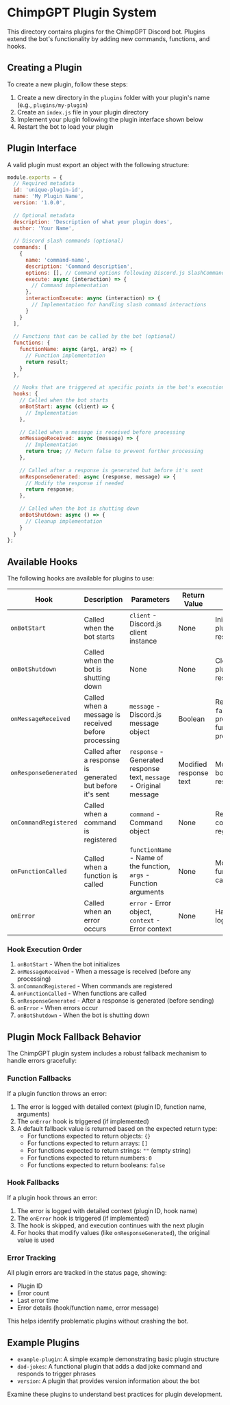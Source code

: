 # ChimpGPT Plugin System

This directory contains plugins for the ChimpGPT Discord bot. Plugins extend the bot's functionality by adding new commands, functions, and hooks.

## Creating a Plugin

To create a new plugin, follow these steps:

1. Create a new directory in the `plugins` folder with your plugin's name (e.g., `plugins/my-plugin`)
2. Create an `index.js` file in your plugin directory
3. Implement your plugin following the plugin interface shown below
4. Restart the bot to load your plugin

## Plugin Interface

A valid plugin must export an object with the following structure:

```javascript
module.exports = {
  // Required metadata
  id: 'unique-plugin-id',
  name: 'My Plugin Name',
  version: '1.0.0',
  
  // Optional metadata
  description: 'Description of what your plugin does',
  author: 'Your Name',
  
  // Discord slash commands (optional)
  commands: [
    {
      name: 'command-name',
      description: 'Command description',
      options: [], // Command options following Discord.js SlashCommandBuilder format
      execute: async (interaction) => {
        // Command implementation
      },
      interactionExecute: async (interaction) => {
        // Implementation for handling slash command interactions
      }
    }
  ],
  
  // Functions that can be called by the bot (optional)
  functions: {
    functionName: async (arg1, arg2) => {
      // Function implementation
      return result;
    }
  },
  
  // Hooks that are triggered at specific points in the bot's execution (optional)
  hooks: {
    // Called when the bot starts
    onBotStart: async (client) => {
      // Implementation
    },
    
    // Called when a message is received before processing
    onMessageReceived: async (message) => {
      // Implementation
      return true; // Return false to prevent further processing
    },
    
    // Called after a response is generated but before it's sent
    onResponseGenerated: async (response, message) => {
      // Modify the response if needed
      return response;
    },
    
    // Called when the bot is shutting down
    onBotShutdown: async () => {
      // Cleanup implementation
    }
  }
};
```

## Available Hooks

The following hooks are available for plugins to use:

| Hook | Description | Parameters | Return Value | Effect |
|------|-------------|------------|--------------|--------|
| `onBotStart` | Called when the bot starts | `client` - Discord.js client instance | None | Initialize plugin resources |
| `onBotShutdown` | Called when the bot is shutting down | None | None | Clean up plugin resources |
| `onMessageReceived` | Called when a message is received before processing | `message` - Discord.js message object | Boolean | Return `false` to prevent further processing |
| `onResponseGenerated` | Called after a response is generated but before it's sent | `response` - Generated response text, `message` - Original message | Modified response text | Modify the bot's response |
| `onCommandRegistered` | Called when a command is registered | `command` - Command object | None | React to command registration |
| `onFunctionCalled` | Called when a function is called | `functionName` - Name of the function, `args` - Function arguments | None | Monitor function calls |
| `onError` | Called when an error occurs | `error` - Error object, `context` - Error context | None | Handle or log errors |

### Hook Execution Order

1. `onBotStart` - When the bot initializes
2. `onMessageReceived` - When a message is received (before any processing)
3. `onCommandRegistered` - When commands are registered
4. `onFunctionCalled` - When functions are called
5. `onResponseGenerated` - After a response is generated (before sending)
6. `onError` - When errors occur
7. `onBotShutdown` - When the bot is shutting down

## Plugin Mock Fallback Behavior

The ChimpGPT plugin system includes a robust fallback mechanism to handle errors gracefully:

### Function Fallbacks

If a plugin function throws an error:

1. The error is logged with detailed context (plugin ID, function name, arguments)
2. The `onError` hook is triggered (if implemented)
3. A default fallback value is returned based on the expected return type:
   - For functions expected to return objects: `{}`
   - For functions expected to return arrays: `[]`
   - For functions expected to return strings: `""` (empty string)
   - For functions expected to return numbers: `0`
   - For functions expected to return booleans: `false`

### Hook Fallbacks

If a plugin hook throws an error:

1. The error is logged with detailed context (plugin ID, hook name)
2. The `onError` hook is triggered (if implemented)
3. The hook is skipped, and execution continues with the next plugin
4. For hooks that modify values (like `onResponseGenerated`), the original value is used

### Error Tracking

All plugin errors are tracked in the status page, showing:

- Plugin ID
- Error count
- Last error time
- Error details (hook/function name, error message)

This helps identify problematic plugins without crashing the bot.

## Example Plugins

- `example-plugin`: A simple example demonstrating basic plugin structure
- `dad-jokes`: A functional plugin that adds a dad joke command and responds to trigger phrases
- `version`: A plugin that provides version information about the bot

Examine these plugins to understand best practices for plugin development.
